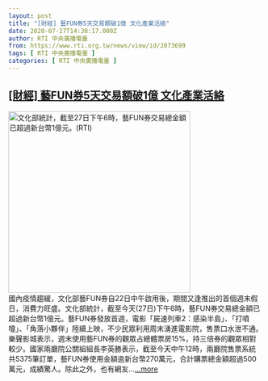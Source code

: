 ```yaml
---
layout: post
title: "[財經] 藝FUN券5天交易額破1億 文化產業活絡"
date: 2020-07-27T14:38:17.000Z
author: RTI 中央廣播電臺
from: https://www.rti.org.tw/news/view/id/2073699
tags: [ RTI 中央廣播電臺 ]
categories: [ RTI 中央廣播電臺 ]
---
```

<!--1595860697000-->
[[財經] 藝FUN券5天交易額破1億 文化產業活絡](https://www.rti.org.tw/news/view/id/2073699)
------

<div>
<img src="https://static.rti.org.tw/assets/thumbnails/2020/07/27/4a24ba5b57c79d2797985f4bf0f59035.jpg" width="360" alt="文化部統計，截至27日下午6時，藝FUN券交易總金額已超過新台幣1億元。(RTI)" title="文化部統計，截至27日下午6時，藝FUN券交易總金額已超過新台幣1億元。(RTI)"><br>國內疫情趨緩，文化部藝FUN券自22日中午啟用後，期間又逢推出的首個週末假日，消費力旺盛。文化部統計，截至今天(27日)下午6時，藝FUN券交易總金額已超過新台幣1億元。藝FUN券發放首週，電影「屍速列車2：感染半島」、「打噴嚏」、「角落小夥伴」陸續上映，不少民眾利用周末湧進電影院，售票口水泄不通。樂聲影城表示，週末使用藝FUN券的觀眾占總體票房15%，持三倍券的觀眾相對較少。國家兩廳院公關組組長李英勝表示，截至今天中午12時，兩廳院售票系統共5375筆訂單，藝FUN券使用金額逾新台幣270萬元，合計購票總金額超過500萬元，成績驚人。除此之外，也有網友...<a target="_blank" href="https://www.rti.org.tw/news/view/id/2073699">...more</a>
</div>
